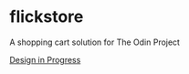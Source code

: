 # flickstore

A shopping cart solution for The Odin Project

[Design in Progress](https://www.figma.com/design/whzafrJO98DOGMTRldONSg/FlickStore?node-id=0-1&t=Mdl48kNNc2rWXAhj-1)

